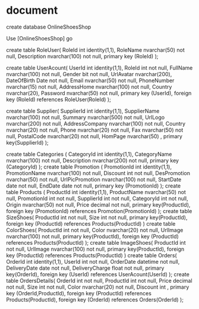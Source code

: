 # document
create database OnlineShoesShop

Use [OnlineShoesShop]
go

create table RoleUser(
	RoleId int identity(1,1),
	RoleName nvarchar(50) not null,
	Description nvarchar(100) not null,
	primary key (RoleId)
);

create table UserAcount(
	UserId int identity(1,1),
	RoleId int not null,
	FullName nvarchar(100) not null,
	Gender bit not null,
	UrlAvatar nvarchar(200),
	DateOfBirth Date not null,
	Email nvarchar(50) not null,
	PhoneNumber nvarchar(15) not null,
	AddressHome nvarchar(100) not null,
	Country nvarchar(20),
	Password nvarchar(50) not null,
	primary key (UserId),
	foreign key (RoleId) references RoleUser(RoleId)
);

create table Supplier(
	SupplierId int identity(1,1),
	SupplierName nvarchar(100) not null,
	Summary nvarchar(500) not null,
	UrlLogo nvarchar(200) not null,
	AddressCompany nvarchar(100) not null,
	Country nvarchar(20) not null,
	Phone nvarchar(20) not null,
	Fax nvarchar(50) not null,
	PostalCode nvarchar(20) not null,
	HomPage nvarchar(50) ,
	primary key(SupplierId)
);

create table Categories (
	CategoryId int identity(1,1),
	CategoryName nvarchar(100) not null,
	Description nvarchar(200) not null,
	primary key (CategoryId)
);
create table Promotion (
	PromotionId int identity(1,1),
	PromotionName nvarchar(100) not null,
	Discount int not null,
	DesPromotion nvarchar(50) not null,
	UrlPicPromotion nvarchar(100) not null,
	StartDate date not null,
	EndDate date not null,
	primary key (PromotionId)
);
create table Products (
	ProductId int identity(1,1),
	ProductName nvarchar(50) not null,
	PromotionId int not null,
	SupplierId int not null,
	CategoryId int not null,
	Origin nvarchar(50) not null,
	Price decimal not null,
	primary key(ProductId),
	foreign key (PromotionId) references Promotion(PromotionId)
);
create table SizeShoes(
	ProductId int not null,
	Size int not null,
	primary key(ProductId),
	foreign key (ProductId) references Products(ProductId)
)
create table ColorShoes(
	ProductId int not null,
	Color nvarchar(20) not null,
	UrlImage nvarchar(100) not null,
	primary key(ProductId),
	foreign key (ProductId) references Products(ProductId)
);
create table ImageShoes(
	ProductId int not null,
	UrlImage nvarchar(100) not null,
	primary key(ProductId),
	foreign key (ProductId) references Products(ProductId)
)
create table Orders(
	OrderId int identity(1,1),
	UserId int not null,
	OrderDate datetime not null,
	DeliveryDate date not null,
	DeliveryCharge float not null,
	primary key(OrderId),
	foreign key (UserId) references UserAcount(UserId)
);
create table OrdersDetails(
	OrderId int not null,
	ProductId int not null,
	Price decimal not null,
	Size int not null,
	Color nvarchar(20) not null,
	Discount int ,
	primary key (OrderId,ProductId),
	foreign key (ProductId) references Products(ProductId),
	foreign key (OrderId) references Orders(OrderId)
);

